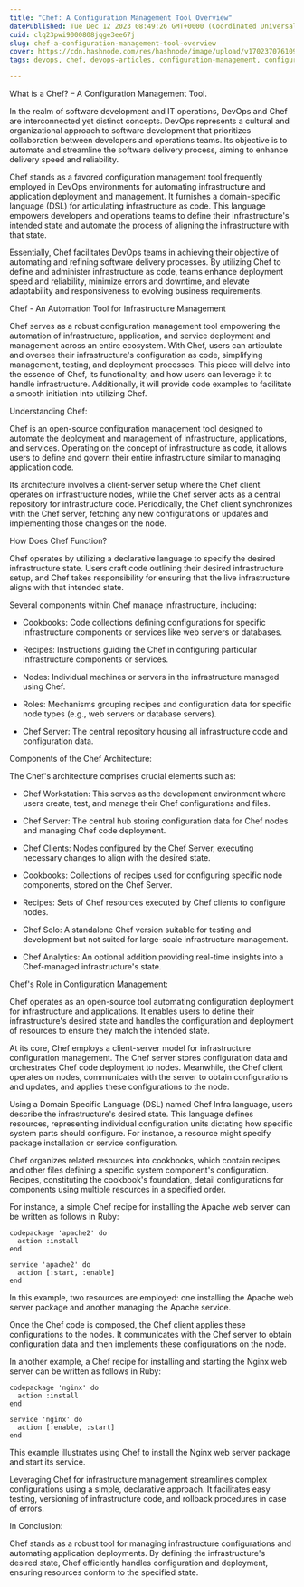 ```yaml
---
title: "Chef: A Configuration Management Tool Overview"
datePublished: Tue Dec 12 2023 08:49:26 GMT+0000 (Coordinated Universal Time)
cuid: clq23pwi9000808jqge3ee67j
slug: chef-a-configuration-management-tool-overview
cover: https://cdn.hashnode.com/res/hashnode/image/upload/v1702370761098/4ae923ea-a42c-4415-9e36-79ae7cafc53d.png
tags: devops, chef, devops-articles, configuration-management, configurationmanagement, chefcookbook-configurationmanagement-devops-infrastructureascode-chefrecipes-automation-itoperations-chefcommunity-sysadmin-itinfrastructure, configuration-management-configuration-management-market-configuration-management-industry-configuration-management-market-size-configuration-management-market-share-configuration-management-market-trends, devops-interview-questions-and-answers, devops-chef

---
```


What is a Chef? – A Configuration Management Tool.

In the realm of software development and IT operations, DevOps and Chef are interconnected yet distinct concepts. DevOps represents a cultural and organizational approach to software development that prioritizes collaboration between developers and operations teams. Its objective is to automate and streamline the software delivery process, aiming to enhance delivery speed and reliability.

Chef stands as a favored configuration management tool frequently employed in DevOps environments for automating infrastructure and application deployment and management. It furnishes a domain-specific language (DSL) for articulating infrastructure as code. This language empowers developers and operations teams to define their infrastructure's intended state and automate the process of aligning the infrastructure with that state.

Essentially, Chef facilitates DevOps teams in achieving their objective of automating and refining software delivery processes. By utilizing Chef to define and administer infrastructure as code, teams enhance deployment speed and reliability, minimize errors and downtime, and elevate adaptability and responsiveness to evolving business requirements.

Chef - An Automation Tool for Infrastructure Management

Chef serves as a robust configuration management tool empowering the automation of infrastructure, application, and service deployment and management across an entire ecosystem. With Chef, users can articulate and oversee their infrastructure's configuration as code, simplifying management, testing, and deployment processes. This piece will delve into the essence of Chef, its functionality, and how users can leverage it to handle infrastructure. Additionally, it will provide code examples to facilitate a smooth initiation into utilizing Chef.

Understanding Chef:

Chef is an open-source configuration management tool designed to automate the deployment and management of infrastructure, applications, and services. Operating on the concept of infrastructure as code, it allows users to define and govern their entire infrastructure similar to managing application code.

Its architecture involves a client-server setup where the Chef client operates on infrastructure nodes, while the Chef server acts as a central repository for infrastructure code. Periodically, the Chef client synchronizes with the Chef server, fetching any new configurations or updates and implementing those changes on the node.

How Does Chef Function?

Chef operates by utilizing a declarative language to specify the desired infrastructure state. Users craft code outlining their desired infrastructure setup, and Chef takes responsibility for ensuring that the live infrastructure aligns with that intended state.

Several components within Chef manage infrastructure, including:

* Cookbooks: Code collections defining configurations for specific infrastructure components or services like web servers or databases.
    
* Recipes: Instructions guiding the Chef in configuring particular infrastructure components or services.
    
* Nodes: Individual machines or servers in the infrastructure managed using Chef.
    
* Roles: Mechanisms grouping recipes and configuration data for specific node types (e.g., web servers or database servers).
    
* Chef Server: The central repository housing all infrastructure code and configuration data.
    

Components of the Chef Architecture:

The Chef's architecture comprises crucial elements such as:

* Chef Workstation: This serves as the development environment where users create, test, and manage their Chef configurations and files.
    
* Chef Server: The central hub storing configuration data for Chef nodes and managing Chef code deployment.
    
* Chef Clients: Nodes configured by the Chef Server, executing necessary changes to align with the desired state.
    
* Cookbooks: Collections of recipes used for configuring specific node components, stored on the Chef Server.
    
* Recipes: Sets of Chef resources executed by Chef clients to configure nodes.
    
* Chef Solo: A standalone Chef version suitable for testing and development but not suited for large-scale infrastructure management.
    
* Chef Analytics: An optional addition providing real-time insights into a Chef-managed infrastructure's state.
    

Chef's Role in Configuration Management:

Chef operates as an open-source tool automating configuration deployment for infrastructure and applications. It enables users to define their infrastructure's desired state and handles the configuration and deployment of resources to ensure they match the intended state.

At its core, Chef employs a client-server model for infrastructure configuration management. The Chef server stores configuration data and orchestrates Chef code deployment to nodes. Meanwhile, the Chef client operates on nodes, communicates with the server to obtain configurations and updates, and applies these configurations to the node.

Using a Domain Specific Language (DSL) named Chef Infra language, users describe the infrastructure's desired state. This language defines resources, representing individual configuration units dictating how specific system parts should configure. For instance, a resource might specify package installation or service configuration.

Chef organizes related resources into cookbooks, which contain recipes and other files defining a specific system component's configuration. Recipes, constituting the cookbook's foundation, detail configurations for components using multiple resources in a specified order.

For instance, a simple Chef recipe for installing the Apache web server can be written as follows in Ruby:

```basic
codepackage 'apache2' do
  action :install
end

service 'apache2' do
  action [:start, :enable]
end
```

In this example, two resources are employed: one installing the Apache web server package and another managing the Apache service.

Once the Chef code is composed, the Chef client applies these configurations to the nodes. It communicates with the Chef server to obtain configuration data and then implements these configurations on the node.

In another example, a Chef recipe for installing and starting the Nginx web server can be written as follows in Ruby:

```basic
codepackage 'nginx' do
  action :install
end

service 'nginx' do
  action [:enable, :start]
end
```

This example illustrates using Chef to install the Nginx web server package and start its service.

Leveraging Chef for infrastructure management streamlines complex configurations using a simple, declarative approach. It facilitates easy testing, versioning of infrastructure code, and rollback procedures in case of errors.

In Conclusion:

Chef stands as a robust tool for managing infrastructure configurations and automating application deployments. By defining the infrastructure's desired state, Chef efficiently handles configuration and deployment, ensuring resources conform to the specified state.
